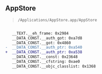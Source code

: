 ## AppStore

> `/Applications/AppStore.app/AppStore`

```diff

   __TEXT.__eh_frame: 0x2984
   __DATA_CONST.__auth_got: 0xa7d8
   __DATA_CONST.__got: 0x4860
-  __DATA_CONST.__auth_ptr: 0xa540
+  __DATA_CONST.__auth_ptr: 0xa538
   __DATA_CONST.__const: 0x23648
   __DATA_CONST.__cfstring: 0xae0
   __DATA_CONST.__objc_classlist: 0x1368

```
